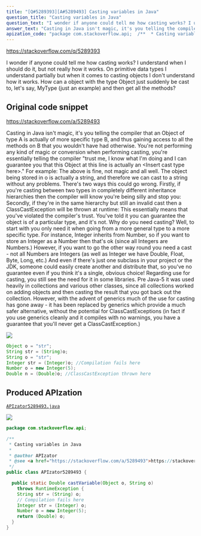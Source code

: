 ```yaml
---
title: "[Q#5289393][A#5289493] Casting variables in Java"
question_title: "Casting variables in Java"
question_text: "I wonder if anyone could tell me how casting works? I understand when I should do it, but not really how it works. On primitive data types I understand partially but when it comes to casting objects I don't understand how it works. How can a object with the type Object just suddenly be cast to, let's say, MyType (just an example) and then get all the methods?"
answer_text: "Casting in Java isn't magic, it's you telling the compiler that an Object of type A is actually of more specific type B, and thus gaining access to all the methods on B that you wouldn't have had otherwise. You're not performing any kind of magic or conversion when performing casting, you're essentially telling the compiler \"trust me, I know what I'm doing and I can guarantee you that this Object at this line is actually an <Insert cast type here>.\" For example: The above is fine, not magic and all well. The object being stored in o is actually a string, and therefore we can cast to a string without any problems. There's two ways this could go wrong. Firstly, if you're casting between two types in completely different inheritance hierarchies then the compiler will know you're being silly and stop you: Secondly, if they're in the same hierarchy but still an invalid cast then a ClassCastException will be thrown at runtime: This essentially means that you've violated the compiler's trust. You've told it you can guarantee the object is of a particular type, and it's not. Why do you need casting? Well, to start with you only need it when going from a more general type to a more specific type. For instance, Integer inherits from Number, so if you want to store an Integer as a Number then that's ok (since all Integers are Numbers.) However, if you want to go the other way round you need a cast - not all Numbers are Integers (as well as Integer we have Double, Float, Byte, Long, etc.) And even if there's just one subclass in your project or the JDK, someone could easily create another and distribute that, so you've no guarantee even if you think it's a single, obvious choice! Regarding use for casting, you still see the need for it in some libraries. Pre Java-5 it was used heavily in collections and various other classes, since all collections worked on adding objects and then casting the result that you got back out the collection. However, with the advent of generics much of the use for casting has gone away - it has been replaced by generics which provide a much safer alternative, without the potential for ClassCastExceptions (in fact if you use generics cleanly and it compiles with no warnings, you have a guarantee that you'll never get a ClassCastException.)"
apization_code: "package com.stackoverflow.api;  /**  * Casting variables in Java  *  * @author APIzator  * @see <a href=\"https://stackoverflow.com/a/5289493\">https://stackoverflow.com/a/5289493</a>  */ public class APIzator5289493 {    public static Double castVariable(Object o, String o)     throws RuntimeException {     String str = (String) o;     // Compilation fails here     Integer str = (Integer) o;     Number o = new Integer(5);     return (Double) o;   } }"
---
```


https://stackoverflow.com/q/5289393

I wonder if anyone could tell me how casting works? I understand when I should do it, but not really how it works. On primitive data types I understand partially but when it comes to casting objects I don&#x27;t understand how it works.
How can a object with the type Object just suddenly be cast to, let&#x27;s say, MyType (just an example) and then get all the methods?



## Original code snippet

https://stackoverflow.com/a/5289493

Casting in Java isn&#x27;t magic, it&#x27;s you telling the compiler that an Object of type A is actually of more specific type B, and thus gaining access to all the methods on B that you wouldn&#x27;t have had otherwise. You&#x27;re not performing any kind of magic or conversion when performing casting, you&#x27;re essentially telling the compiler &quot;trust me, I know what I&#x27;m doing and I can guarantee you that this Object at this line is actually an &lt;Insert cast type here&gt;.&quot; For example:
The above is fine, not magic and all well. The object being stored in o is actually a string, and therefore we can cast to a string without any problems.
There&#x27;s two ways this could go wrong. Firstly, if you&#x27;re casting between two types in completely different inheritance hierarchies then the compiler will know you&#x27;re being silly and stop you:
Secondly, if they&#x27;re in the same hierarchy but still an invalid cast then a ClassCastException will be thrown at runtime:
This essentially means that you&#x27;ve violated the compiler&#x27;s trust. You&#x27;ve told it you can guarantee the object is of a particular type, and it&#x27;s not.
Why do you need casting? Well, to start with you only need it when going from a more general type to a more specific type. For instance, Integer inherits from Number, so if you want to store an Integer as a Number then that&#x27;s ok (since all Integers are Numbers.) However, if you want to go the other way round you need a cast - not all Numbers are Integers (as well as Integer we have Double, Float, Byte, Long, etc.) And even if there&#x27;s just one subclass in your project or the JDK, someone could easily create another and distribute that, so you&#x27;ve no guarantee even if you think it&#x27;s a single, obvious choice!
Regarding use for casting, you still see the need for it in some libraries. Pre Java-5 it was used heavily in collections and various other classes, since all collections worked on adding objects and then casting the result that you got back out the collection. However, with the advent of generics much of the use for casting has gone away - it has been replaced by generics which provide a much safer alternative, without the potential for ClassCastExceptions (in fact if you use generics cleanly and it compiles with no warnings, you have a guarantee that you&#x27;ll never get a ClassCastException.)

<div class="code-logo"><img src="/stackoverflow.png" /></div>

```java
Object o = "str";
String str = (String)o;
String o = "str";
Integer str = (Integer)o; //Compilation fails here
Number o = new Integer(5);
Double n = (Double)o; //ClassCastException thrown here
```

## Produced APIzation

[`APIzator5289493.java`](https://github.com/pasqualesalza/apization-temp-data/raw/master/search/APIzator5289493.java)

<div class="code-logo"><img src="/apizator.png" /></div>

```java
package com.stackoverflow.api;

/**
 * Casting variables in Java
 *
 * @author APIzator
 * @see <a href="https://stackoverflow.com/a/5289493">https://stackoverflow.com/a/5289493</a>
 */
public class APIzator5289493 {

  public static Double castVariable(Object o, String o)
    throws RuntimeException {
    String str = (String) o;
    // Compilation fails here
    Integer str = (Integer) o;
    Number o = new Integer(5);
    return (Double) o;
  }
}

```